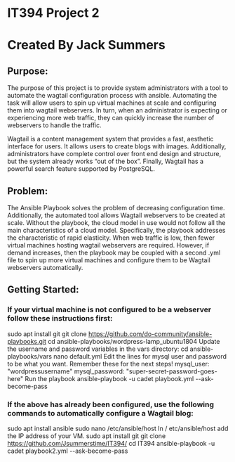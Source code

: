 # IT394 Project 2
# Created By Jack Summers

## Purpose:

The purpose of this project is to provide system administrators with a tool to automate the wagtail configuration process with ansible. 
Automating the task will allow users to spin up virtual machines at scale and configuring them into wagtail webservers. 
In turn, when an administrator is expecting or experiencing more web traffic, they can quickly increase the number of webservers to handle the traffic.

Wagtail is a content management system that provides a fast, aesthetic interface for users. It allows users to create blogs with images. 
Additionally, administrators have complete control over front end design and structure, but the system already works “out of the box”. 
Finally, Wagtail has a powerful search feature supported by PostgreSQL.

## Problem:

The Ansible Playbook solves the problem of decreasing configuration time. Additionally, the automated tool allows Wagtail webservers to be created at scale. 
Without the playbook, the cloud model in use would not follow all the main characteristics of a cloud model. 
Specifically, the playbook addresses the characteristic of rapid elasticity. When web traffic is low, then fewer virtual machines hosting wagtail 
webservers are required. However, if demand increases, then the playbook may be coupled with a second .yml file to spin up more virtual machines 
and configure them to be Wagtail webservers automatically.

## Getting Started:

### If your virtual machine is not configured to be a webserver follow these instructions first:

sudo apt install git
git clone https://github.com/do-community/ansible-playbooks.git
cd ansible-playbooks/wordpress-lamp_ubuntu1804
Update the username and password variables in the vars directory:
cd ansible-playbooks/vars
nano default.yml
Edit the lines for mysql user and password to be what you want. Remember these for the next steps!
mysql_user: "wordpressusername"
mysql_password: "super-secret-password-goes-here"
Run the playbook
ansible-playbook -u cadet playbook.yml --ask-become-pass

### If the above has already been configured, use the following commands to automatically configure a Wagtail blog:

sudo apt install ansible
sudo nano /etc/ansible/host
In / etc/ansible/host add the IP address of your VM.
sudo apt install git
git clone https://github.com/Jsummerstime/IT394/
cd IT394
ansible-playbook -u cadet playbook2.yml --ask-become-pass
